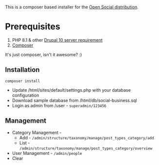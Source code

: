 This is a composer based installer for the [Open Social distribution](https://www.drupal.org/project/social).

# Prerequisites

1. PHP 8.1 & other [Drupal 10 server requirement](https://www.drupal.org/docs/getting-started/system-requirements/overview)
2. [Composer](https://getcomposer.org/download/)

It's just composer, isn't it awesome? :)

## Installation

```
composer install
```
* Update /html/sites/default/settings.php with your database configuration
* Download sample database from /html/db/social-business.sql
* Login as admin from /user  - `superadmin/123456`

## Management
* Category Management - 
   - Add - `/admin/structure/taxonomy/manage/post_types_category/add`
   - List - `/admin/structure/taxonomy/manage/post_types_category/overview`
* User Management - `/admin/people`
* Clear

